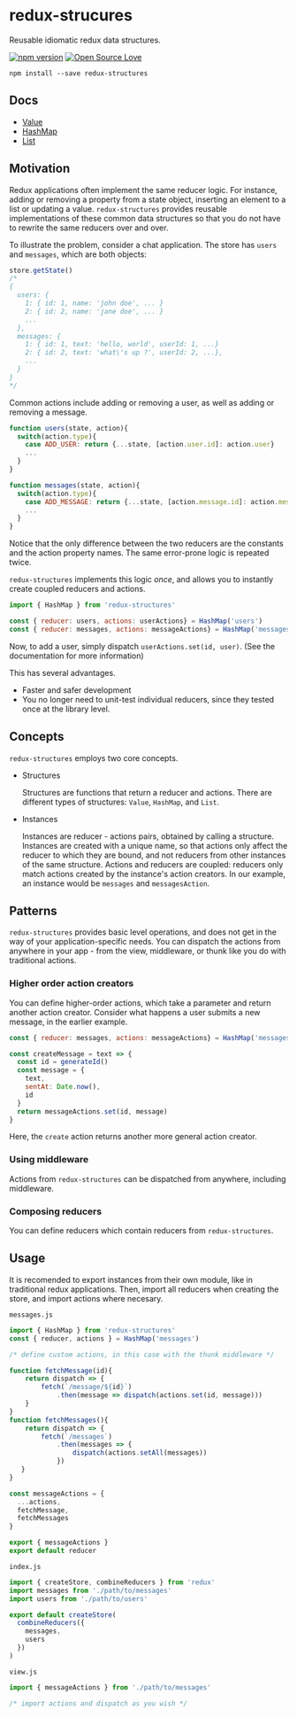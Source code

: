 # redux-strucures
Reusable idiomatic redux data structures.

[![npm version](https://badge.fury.io/js/redux-structures.svg)](https://badge.fury.io/js/redux-structures)
[![Open Source Love](https://badges.frapsoft.com/os/mit/mit.svg?v=102)](https://github.com/ellerbrock/open-source-badge/)

```
npm install --save redux-structures
```

## Docs

- [Value](https://github.com/thk2b/redux-structures/blob/master/src/Value/docs.md)
- [HashMap](https://github.com/thk2b/redux-structures/blob/master/src/HashMap/docs.md)
- [List](https://github.com/thk2b/redux-structures/blob/master/src/List/docs.md)

## Motivation

Redux applications often implement the same reducer logic. For instance, adding or removing a property from a state object, inserting an element to a list or updating a value. `redux-structures` provides reusable implementations of these common data structures so that you do not have to rewrite the same reducers over and over.

To illustrate the problem, consider a chat application. The store has `users` and `messages`, which are both objects:

```js
store.getState()
/*
{
  users: {
    1: { id: 1, name: 'john doe', ... }
    2: { id: 2, name: 'jane doe', ... }
    ...
  },
  messages: {
    1: { id: 1, text: 'hello, world', userId: 1, ...}
    2: { id: 2, text: 'what\'s up ?', userId: 2, ...},
    ...
  }
}
*/
```

Common actions include adding or removing a user, as well as adding or removing a message.

```js
function users(state, action){
  switch(action.type){
    case ADD_USER: return {...state, [action.user.id]: action.user}
    ...
  }
}

function messages(state, action){
  switch(action.type){
    case ADD_MESSAGE: return {...state, [action.message.id]: action.message}
    ...
  }
}
```
Notice that the only difference between the two reducers are the constants and the action property names. The same error-prone logic is repeated twice.

`redux-structures` implements this logic *once*, and allows you to instantly create coupled reducers and actions.

```js
import { HashMap } from 'redux-structures'

const { reducer: users, actions: userActions} = HashMap('users')
const { reducer: messages, actions: messageActions} = HashMap('messages')

```
Now, to add a user, simply dispatch `userActions.set(id, user)`. (See the documentation for more information)

This has several advantages.

- Faster and safer development
- You no longer need to unit-test individual reducers, since they tested once at the library level.

## Concepts

`redux-structures` employs two core concepts.

- Structures

  Structures are functions that return a reducer and actions. There are different types of structures: `Value`, `HashMap`, and `List`.
- Instances

  Instances are reducer - actions pairs, obtained by calling a structure. Instances are created with a unique name, so that actions only affect the reducer to which they are bound, and not reducers from other instances of the same structure. Actions and reducers are coupled: reducers only match actions created by the instance's action creators. In our example, an instance would be `messages` and `messagesAction`.

## Patterns

`redux-structures` provides basic level operations, and does not get in the way of your application-specific needs. You can dispatch the actions from anywhere in your app - from the view, middleware, or thunk like you do with traditional actions. 

### Higher order action creators

You can define higher-order actions, which take a parameter and return another action creator. Consider what happens a user submits a new message, in the earlier example. 

```js
const { reducer: messages, actions: messageActions} = HashMap('messages')

const createMessage = text => {
  const id = generateId()
  const message = {
    text,
    sentAt: Date.now(),
    id
  }
  return messageActions.set(id, message)
}
```

Here, the `create` action returns another more general action creator.

### Using middleware

Actions from `redux-structures` can be dispatched from anywhere, including middleware.

### Composing reducers

You can define reducers which contain reducers from `redux-structures`.

## Usage

It is recomended to export instances from their own module, like in traditional redux applications. Then, import all reducers when creating the store, and import actions where necesary.

`messages.js`
```js
import { HashMap } from 'redux-structures'
const { reducer, actions } = HashMap('messages')

/* define custom actions, in this case with the thunk middleware */

function fetchMessage(id){
    return dispatch => {
        fetch(`/message/${id}`)
            .then(message => dispatch(actions.set(id, message)))
    }
}
function fetchMessages(){
    return dispatch => {
        fetch(`/messages`)
            .then(messages => {
                dispatch(actions.setAll(messages))
            })
   }
}

const messageActions = {
  ...actions,
  fetchMessage,
  fetchMessages
}

export { messageActions }
export default reducer
```
`index.js`
```js
import { createStore, combineReducers } from 'redux'
import messages from './path/to/messages'
import users from './path/to/users'

export default createStore(
  combineReducers({
    messages,
    users
  })
)
```
`view.js`
```js
import { messageActions } from './path/to/messages'

/* import actions and dispatch as you wish */

```
